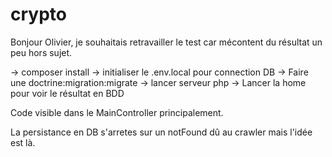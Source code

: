 # crypto

Bonjour Olivier, je souhaitais retravailler le test car mécontent du résultat un peu hors sujet.

-> composer install
-> initialiser le .env.local pour connection DB
-> Faire une doctrine:migration:migrate
-> lancer serveur php
-> Lancer la home pour voir le résultat en BDD

Code visible dans le MainController principalement.

La persistance en DB s'arretes sur un notFound dû au crawler mais l'idée est là.
